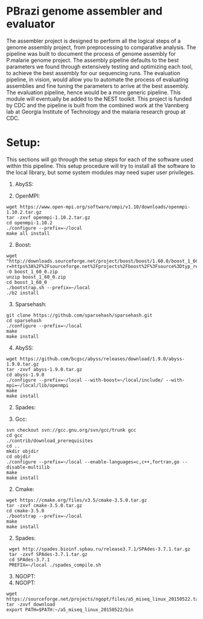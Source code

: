 # PBrazi genome assembler and evaluator

The assembler project is designed to perform all the logical steps of a genome
assembly project, from preprocessing to comparative analysis. The pipeline was
built to document the process of genome assembly for P.malarie genome project.
The assembly pipeline defaults to the best parameters we found through extensively
testing and optimizing each tool, to achieve the best assembly for our sequencing
runs. The evaluation pipeline, in vision, would allow you to automate the process
of evaluating assemblies and fine tuning the parameters to arrive at the best assembly.
The evaluation pipeline, hence would be a more generic pipeline.
This module will eventually be added to the NEST toolkit.
This project is funded by CDC and the pipeline is built from the combined work
at the Vannberg lab at Georgia Institute of Technology and the malaria research group
at CDC.


# Setup:
This sections will go through the setup steps for each of the software used
within this pipeline. This setup procedure will try to install all the software
to the local library, but some system modules may need super user privileges.

1. AbySS:

  1. OpenMPI:
  ```{sh}
  wget https://www.open-mpi.org/software/ompi/v1.10/downloads/openmpi-1.10.2.tar.gz
  tar -zxvf openmpi-1.10.2.tar.gz
  cd openmpi-1.10.2
  ./configure --prefix=~/local
  make all install
  ```
  2. Boost:
  ```{sh}
  wget "http://downloads.sourceforge.net/project/boost/boost/1.60.0/boost_1_60_0.zip?r=https%3A%2F%2Fsourceforge.net%2Fprojects%2Fboost%2F%3Fsource%3Dtyp_redirect&ts=1458155252&use_mirror=iweb" -O boost_1_60_0.zip
  unzip boost_1_60_0.zip
  cd boost_1_60_0
  ./bootstrap.sh --prefix=~/local
  ./b2 install
  ```

  3. Sparsehash:
  ```{sh}
  git clone https://github.com/sparsehash/sparsehash.git
  cd sparsehash
  ./configure --prefix=~/local
  make
  make install
  ```
  4. AbySS:
  ```{sh}
  wget https://github.com/bcgsc/abyss/releases/download/1.9.0/abyss-1.9.0.tar.gz
  tar -zxvf abyss-1.9.0.tar.gz
  cd abyss-1.9.0
  ./configure --prefix=~/local --with-boost=~/local/include/ --with-mpi=~/local/lib/openmpi
  make
  make install
  ```

2. Spades:

  1. Gcc:
  ```{sh}
  svn checkout svn://gcc.gnu.org/svn/gcc/trunk gcc
  cd gcc
  ./contrib/download_prerequisites
  cd ..
  mkdir objdir
  cd objdir
  ./configure --prefix=~/local --enable-languages=c,c++,fortran,go --disable-multilib
  make
  make install
  ```
  2. Cmake:
  ```{sh}
  wget https://cmake.org/files/v3.5/cmake-3.5.0.tar.gz
  tar -zxvf cmake-3.5.0.tar.gz
  cd cmake-3.5.0
  ./bootstrap --prefix=~/local
  make
  make install
  ```
  2. Spades:
  ```{sh}
   wget http://spades.bioinf.spbau.ru/release3.7.1/SPAdes-3.7.1.tar.gz
   tar -zxvf SPAdes-3.7.1.tar.gz
   cd SPAdes-3.7.1
   PREFIX=~/local ./spades_compile.sh
  ```
3. NGOPT:
  1. NGOPT:
  ```{sh}
  wget https://sourceforge.net/projects/ngopt/files/a5_miseq_linux_20150522.tar.gz/download
  tar -zxvf download
  export PATH=$PATH:~/a5_miseq_linux_20150522/bin
  ```
